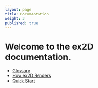 ```yaml
---
layout: page
title: Documentation
weight: 3
published: true
---
```


# Welcome to the ex2D documentation.

- [Glossary](../docs/glossary/)  
- [How ex2D Renders](../docs/how-ex2d-renders/)  
- [Quick Start](../docs/quick-start/)  